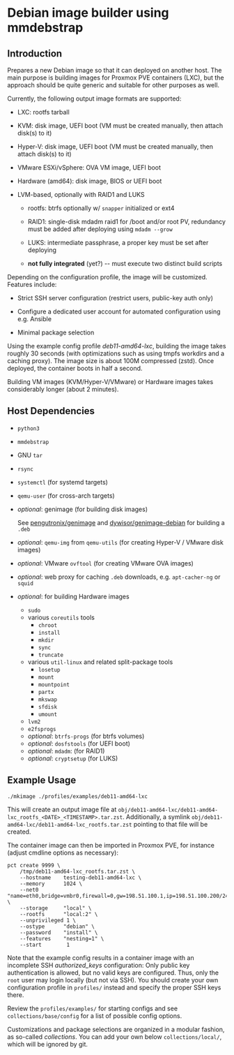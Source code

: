 Debian image builder using mmdebstrap
========================================================================

Introduction
------------------------------------------------------------------------

Prepares a new Debian image so that it can deployed on another host.
The main purpose is building images for Proxmox PVE containers (LXC),
but the approach should be quite generic and suitable for other purposes as well.

Currently, the following output image formats are supported:

  - LXC: rootfs tarball

  - KVM: disk image, UEFI boot
    (VM must be created manually, then attach disk(s) to it)

  - Hyper-V: disk image, UEFI boot
    (VM must be created manually, then attach disk(s) to it)

  - VMware ESXi/vSphere: OVA VM image, UEFI boot

  - Hardware (amd64): disk image, BIOS or UEFI boot

  - LVM-based, optionally with RAID1 and LUKS

      - rootfs: btrfs optionally w/ ``snapper`` initialized or ext4

      - RAID1: single-disk mdadm raid1 for /boot and/or root PV,
        redundancy must be added after deploying using ``mdadm --grow``

      - LUKS: intermediate passphrase,
        a proper key must be set after deploying

    - **not fully integrated** (yet?) -- must execute two distinct build scripts

Depending on the configuration profile, the image will be customized.
Features include:

  - Strict SSH server configuration
    (restrict users, public-key auth only)

  - Configure a dedicated user account for automated configuration
    using e.g. Ansible

  - Minimal package selection

Using the example config profile *deb11-amd64-lxc*,
building the image takes roughly 30 seconds
(with optimizations such as using tmpfs workdirs and a caching proxy).
The image size is about 100M compressed (zstd).
Once deployed, the container boots in half a second.

Building VM images (KVM/Hyper-V/VMware) or Hardware images takes considerably longer (about 2 minutes).


Host Dependencies
------------------------------------------------------------------------

- ``python3``
- ``mmdebstrap``
- GNU ``tar``
- ``rsync``
- ``systemctl`` (for systemd targets)
- ``qemu-user`` (for cross-arch targets)
- *optional*: genimage (for building disk images)

  See [pengutronix/genimage](https://github.com/pengutronix/genimage)
  and [dywisor/genimage-debian](https://github.com/dywisor/genimage-debian/tree/debian/stable/debian) for building a ``.deb``
- *optional*: ``qemu-img`` from ``qemu-utils``
  (for creating Hyper-V / VMware disk images)
- *optional*: VMware ``ovftool`` (for creating VMware OVA images)
- *optional*: web proxy for caching ``.deb`` downloads, e.g. ``apt-cacher-ng`` or ``squid``
- *optional*: for building Hardware images
  - ``sudo``
  - various ``coreutils`` tools
    - ``chroot``
    - ``install``
    - ``mkdir``
    - ``sync``
    - ``truncate``
  - various ``util-linux`` and related split-package tools
    - ``losetup``
    - ``mount``
    - ``mountpoint``
    - ``partx``
    - ``mkswap``
    - ``sfdisk``
    - ``umount``
  - ``lvm2``
  - ``e2fsprogs``
  - *optional*: ``btrfs-progs`` (for btrfs volumes)
  - *optional*: ``dosfstools`` (for UEFI boot)
  - *optional*: ``mdadm``: (for RAID1)
  - *optional*: ``cryptsetup`` (for LUKS)


Example Usage
------------------------------------------------------------------------

```
./mkimage ./profiles/examples/deb11-amd64-lxc
```

This will create an output image file at
``obj/deb11-amd64-lxc/deb11-amd64-lxc_rootfs_<DATE>_<TIMESTAMP>.tar.zst``.
Additionally, a symlink ``obj/deb11-amd64-lxc/deb11-amd64-lxc_rootfs.tar.zst``
pointing to that file will be created.

The container image can then be imported in Proxmox PVE, for instance
(adjust cmdline options as necessary):

```
pct create 9999 \
    /tmp/deb11-amd64-lxc_rootfs.tar.zst \
    --hostname    testing-deb11-amd64-lxc \
    --memory      1024 \
    --net0        "name=eth0,bridge=vmbr0,firewall=0,gw=198.51.100.1,ip=198.51.100.200/24,tag=10,type=veth" \
    --storage     "local" \
    --rootfs      "local:2" \
    --unprivileged 1 \
    --ostype      "debian" \
    --password    "install" \
    --features    "nesting=1" \
    --start        1
```

Note that the example config results in a container image
with an incomplete SSH *authorized_keys* configuration:
Only public key authentication is allowed, but no valid keys are configured.
Thus, only the ``root`` user may login locally (but not via SSH).
You should create your own configuration profile in ``profiles/`` instead
and specify the proper SSH keys there.

Review the ``profiles/examples/`` for starting configs
and see ``collections/base/config`` for a list of possible config options.

Customizations and package selections are organized in a modular fashion,
as so-called *collections*. You can add your own below ``collections/local/``,
which will be ignored by git.
